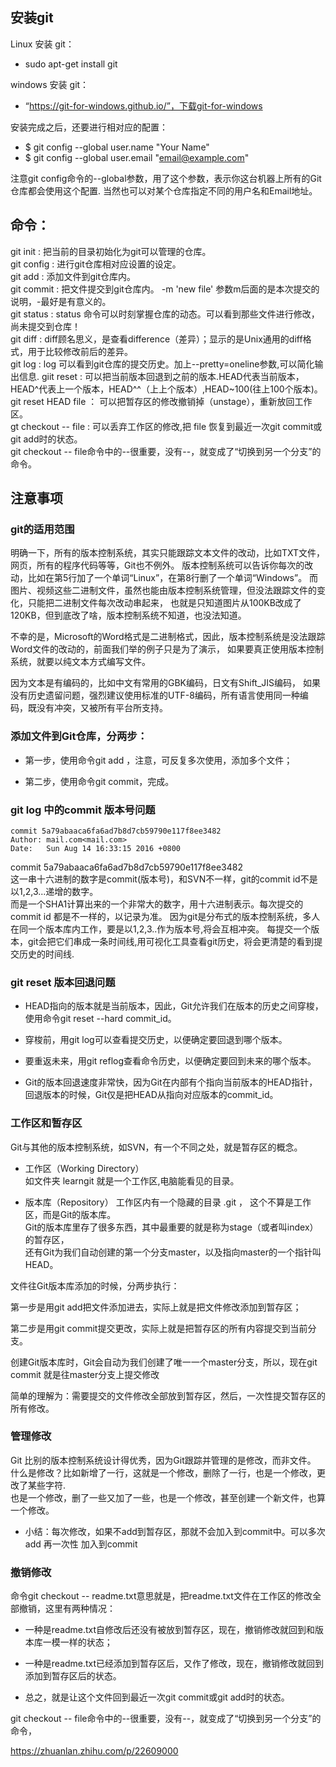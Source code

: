 ## 安装git
Linux 安装 git：  

* sudo apt-get install git

windows 安装 git：  

* “https://git-for-windows.github.io/”，下载git-for-windows

安装完成之后，还要进行相对应的配置：  
* $ git config --global user.name "Your Name"
* $ git config --global user.email "email@example.com"

注意git config命令的--global参数，用了这个参数，表示你这台机器上所有的Git仓库都会使用这个配置.
当然也可以对某个仓库指定不同的用户名和Email地址。


## 命令：
git init : 把当前的目录初始化为git可以管理的仓库。  
git config : 进行git仓库相对应设置的设定。  
git add : 添加文件到git仓库内。  
git commit : 把文件提交到git仓库内。 -m 'new file'  参数m后面的是本次提交的说明，-最好是有意义的。  
git status : status 命令可以时刻掌握仓库的动态。可以看到那些文件进行修改，尚未提交到仓库！  
git diff : diff顾名思义，是查看difference（差异）；显示的是Unix通用的diff格式，用于比较修改前后的差异。  
git log : log 可以看到git仓库的提交历史。加上--pretty=oneline参数,可以简化输出信息.
giit reset : 可以把当前版本回退到之前的版本.HEAD代表当前版本，HEAD^代表上一个版本，HEAD^^（上上个版本）,HEAD~100(往上100个版本)。  
git reset HEAD file ： 可以把暂存区的修改撤销掉（unstage），重新放回工作区。  
gt checkout -- file : 可以丢弃工作区的修改,把 file 恢复到最近一次git commit或git add时的状态。  
git checkout -- file命令中的--很重要，没有--，就变成了“切换到另一个分支”的命令。




注意事项
---
### git的适用范围
明确一下，所有的版本控制系统，其实只能跟踪文本文件的改动，比如TXT文件，网页，所有的程序代码等等，Git也不例外。
版本控制系统可以告诉你每次的改动，比如在第5行加了一个单词“Linux”，在第8行删了一个单词“Windows”。
而图片、视频这些二进制文件，虽然也能由版本控制系统管理，但没法跟踪文件的变化，只能把二进制文件每次改动串起来，
也就是只知道图片从100KB改成了120KB，但到底改了啥，版本控制系统不知道，也没法知道。

不幸的是，Microsoft的Word格式是二进制格式，因此，版本控制系统是没法跟踪Word文件的改动的，前面我们举的例子只是为了演示，
如果要真正使用版本控制系统，就要以纯文本方式编写文件。

因为文本是有编码的，比如中文有常用的GBK编码，日文有Shift_JIS编码，
如果没有历史遗留问题，强烈建议使用标准的UTF-8编码，所有语言使用同一种编码，既没有冲突，又被所有平台所支持。


### 添加文件到Git仓库，分两步：

* 第一步，使用命令git add <file>，注意，可反复多次使用，添加多个文件；

* 第二步，使用命令git commit，完成。


### git log 中的commit 版本号问题

```
commit 5a79abaaca6fa6ad7b8d7cb59790e117f8ee3482  
Author: mail.com<mail.com>  
Date:   Sun Aug 14 16:33:15 2016 +0800
```

commit 5a79abaaca6fa6ad7b8d7cb59790e117f8ee3482  
这一串十六进制的数字是commit(版本号)，和SVN不一样，git的commit id不是以1,2,3...递增的数字。  
而是一个SHA1计算出来的一个非常大的数字，用十六进制表示。每次提交的commit id 都是不一样的，以记录为准。
因为git是分布式的版本控制系统，多人在同一个版本库内工作，要是以1,2,3..作为版本号,将会互相冲突。 
每提交一个版本，git会把它们串成一条时间线,用可视化工具查看git历史，将会更清楚的看到提交历史的时间线.


### git reset 版本回退问题
* HEAD指向的版本就是当前版本，因此，Git允许我们在版本的历史之间穿梭，使用命令git reset --hard commit_id。

* 穿梭前，用git log可以查看提交历史，以便确定要回退到哪个版本。

* 要重返未来，用git reflog查看命令历史，以便确定要回到未来的哪个版本。

* Git的版本回退速度非常快，因为Git在内部有个指向当前版本的HEAD指针，回退版本的时候，Git仅是把HEAD从指向对应版本的commit_id。


### 工作区和暂存区
Git与其他的版本控制系统，如SVN，有一个不同之处，就是暂存区的概念。
* 工作区（Working Directory）  
如文件夹 learngit 就是一个工作区,电脑能看见的目录。

* 版本库（Repository）
工作区内有一个隐藏的目录 .git ， 这个不算是工作区，而是Git的版本库。  
Git的版本库里存了很多东西，其中最重要的就是称为stage（或者叫index）的暂存区，  
还有Git为我们自动创建的第一个分支master，以及指向master的一个指针叫HEAD。


文件往Git版本库添加的时候，分两步执行：

第一步是用git add把文件添加进去，实际上就是把文件修改添加到暂存区；

第二步是用git commit提交更改，实际上就是把暂存区的所有内容提交到当前分支。

创建Git版本库时，Git会自动为我们创建了唯一一个master分支，所以，现在git commit 就是往master分支上提交修改

简单的理解为：需要提交的文件修改全部放到暂存区，然后，一次性提交暂存区的所有修改。


### 管理修改
Git 比别的版本控制系统设计得优秀，因为Git跟踪并管理的是修改，而非文件。  
什么是修改？比如新增了一行，这就是一个修改，删除了一行，也是一个修改，更改了某些字符.  
也是一个修改，删了一些又加了一些，也是一个修改，甚至创建一个新文件，也算一个修改。

* 小结：每次修改，如果不add到暂存区，那就不会加入到commit中。可以多次 add 再一次性 加入到commit


### 撤销修改
命令git checkout -- readme.txt意思就是，把readme.txt文件在工作区的修改全部撤销，这里有两种情况：

* 一种是readme.txt自修改后还没有被放到暂存区，现在，撤销修改就回到和版本库一模一样的状态；

* 一种是readme.txt已经添加到暂存区后，又作了修改，现在，撤销修改就回到添加到暂存区后的状态。

* 总之，就是让这个文件回到最近一次git commit或git add时的状态。

git checkout -- file命令中的--很重要，没有--，就变成了“切换到另一个分支”的命令，




https://zhuanlan.zhihu.com/p/22609000
